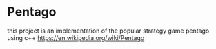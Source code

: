 # Pentago
this project is an implementation of the popular strategy game pentago using c++ 
https://en.wikipedia.org/wiki/Pentago
